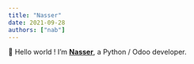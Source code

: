 ```yaml
---
title: "Nasser"
date: 2021-09-28
authors: ["nab"]
---
```


👋 Hello world ! I’m **[Nasser](https://nasser.cm/)**, a Python / Odoo developer.